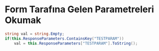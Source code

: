 # Form Tarafına Gelen Parametreleri Okumak

```csharp
string val = string.Empty;
if(this.ResponseParameters.ContainsKey("TESTPARAM"))
    val = this.ResponseParameters["TESTPARAM"].ToString();
```
